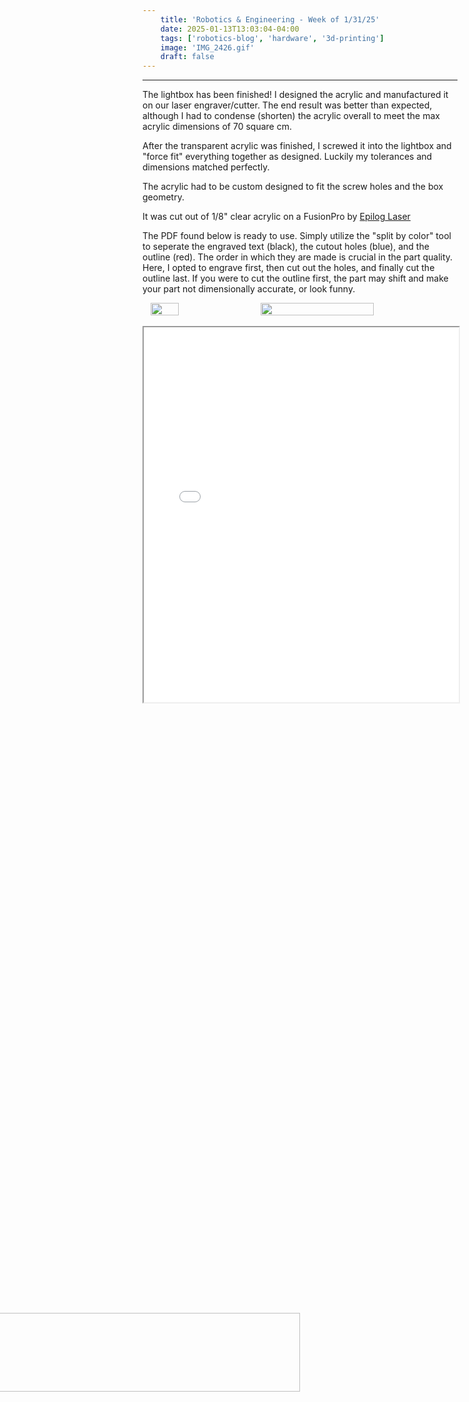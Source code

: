 ```yaml
---
    title: 'Robotics & Engineering - Week of 1/31/25'
    date: 2025-01-13T13:03:04-04:00
    tags: ['robotics-blog', 'hardware', '3d-printing']
    image: 'IMG_2426.gif'
    draft: false
---
```


---

The lightbox has been finished! I designed the acrylic and manufactured it on our laser engraver/cutter. The end result was better than expected, although I had to condense (shorten) the acrylic overall to meet the max acrylic dimensions of 70 square cm.

After the transparent acrylic was finished, I screwed it into the lightbox and "force fit" everything together as designed. Luckily my tolerances and dimensions matched perfectly.

The acrylic had to be custom designed to fit the screw holes and the box geometry.

It was cut out of 1/8" clear acrylic on a FusionPro by <a href="epiloglaser.com">Epilog Laser</a>

The PDF found below is ready to use. Simply utilize the "split by color" tool to seperate the engraved text (black), the cutout holes (blue), and the outline (red). The order in which they are made is crucial in the part quality. Here, I opted to engrave first, then cut out the holes, and finally cut the outline last. If you were to cut the outline first, the part may shift and make your part not dimensionally accurate, or look funny.
<br>

<div style="display: flex;">
    <br>
    <img 
        onclick="window.location.href=this.src;" 
        style="display: block; margin-left: auto; margin-right: auto; width: 30%;" 
        src="/posts/1-13-25/overall.jpg">
    </img>
    <img 
        onclick="window.location.href=this.src;" 
        style="display: block; margin-left: auto; margin-right: auto; width: 60%;" 
        src="/posts/1-13-25/closeup.jpg">
    </img>
    <br>
</div>

<br>
<iframe src="/posts/1-13-25/layout.pdf" width="100%" height="600px"></iframe>

<div>
    <img onclick="window.location.href=this.src;" style="display: block; margin-left: auto; margin-right: auto; width: 50%; transform: rotate(270deg);" src="/posts/1-13-25/IMG_2428.gif"/></img>
    <br>
</div>
